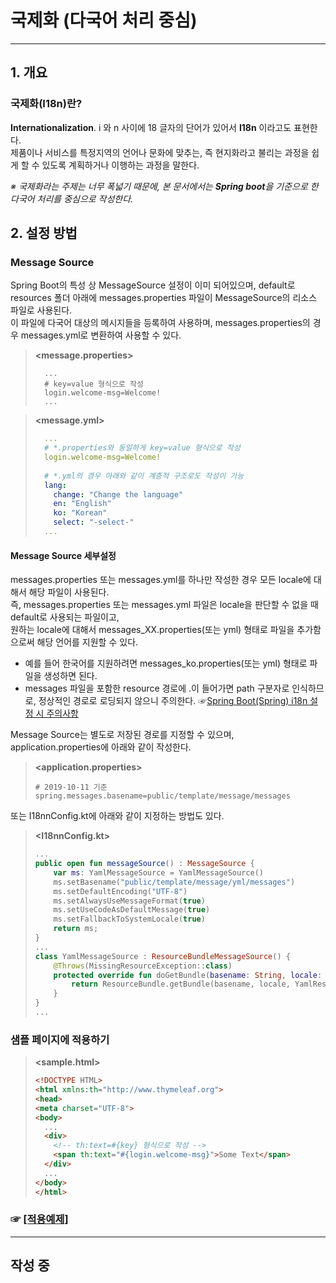 # 국제화 (다국어 처리 중심)
---
## 1. 개요
### 국제화(I18n)란?
**Internationalization**. i 와 n 사이에 18 글자의 단어가 있어서 **I18n** 이라고도 표현한다.  
제품이나 서비스를 특정지역의 언어나 문화에 맞추는, 즉 현지화라고 불리는 과정을 쉽게 할 수 있도록 계획하거나 이행하는 과정을 말한다.  

*※ 국제화라는 주제는 너무 폭넓기 때문에, 본 문서에서는 ***Spring boot***을 기준으로 한 다국어 처리를 중심으로 작성한다.*  

## 2. 설정 방법  
### Message Source  
Spring Boot의 특성 상 MessageSource 설정이 이미 되어있으며, default로 resources 폴더 아래에 messages.properties 파일이 MessageSource의 리소스 파일로 사용된다.  
이 파일에 다국어 대상의 메시지들을 등록하여 사용하며, messages.properties의 경우 messages.yml로 변환하여 사용할 수 있다.  
> **<message.properties>**  
> ```properties
>   ...
>   # key=value 형식으로 작성
>   login.welcome-msg=Welcome!
>   ...
> ```  

> **<message.yml>**  
> ```yml
>   ...
>   # *.properties와 동일하게 key=value 형식으로 작성
>   login.welcome-msg=Welcome!
>   
>   # *.yml의 경우 아래와 같이 계층적 구조로도 작성이 가능
>   lang:
>     change: "Change the language"
>     en: "English"
>     ko: "Korean"
>     select: "-select-"
>   ...
> ```  

#### Message Source 세부설정  
messages.properties 또는 messages.yml를 하나만 작성한 경우 모든 locale에 대해서 해당 파일이 사용된다.  
즉, messages.properties 또는 messages.yml 파일은 locale을 판단할 수 없을 때 default로 사용되는 파일이고,  
원하는 locale에 대해서 messages_XX.properties(또는 yml) 형태로 파일을 추가함으로써 해당 언어를 지원할 수 있다.  
* 예를 들어 한국어를 지원하려면 messages_ko.properties(또는 yml) 형태로 파일을 생성하면 된다.  
* messages 파일을 포함한 resource 경로에 .이 들어가면 path 구분자로 인식하므로, 정상적인 경로로 로딩되지 않으니 주의한다. 
 ☞[Spring Boot(Spring) i18n 설정 시 주의사항](https://blog.hkwon.me/spring-boot-spring-i18n-configuration/)  

Message Source는  별도로 저장된 경로를 지정할 수 있으며, application.properties에 아래와 같이 작성한다.
> **<application.properties>**  
> ```
> # 2019-10-11 기준
> spring.messages.basename=public/template/message/messages
> ```
또는 I18nnConfig.kt에 아래와 같이 지정하는 방법도 있다.  
> **<I18nnConfig.kt>**  
> ```kotlin
> ...
> public open fun messageSource() : MessageSource {
>     var ms: YamlMessageSource = YamlMessageSource()
>     ms.setBasename("public/template/message/yml/messages")
>     ms.setDefaultEncoding("UTF-8")
>     ms.setAlwaysUseMessageFormat(true)
>     ms.setUseCodeAsDefaultMessage(true)
>     ms.setFallbackToSystemLocale(true)
>     return ms;
> }
> ...
> class YamlMessageSource : ResourceBundleMessageSource() {
>     @Throws(MissingResourceException::class)
>     protected override fun doGetBundle(basename: String, locale: Locale) : ResourceBundle {
>         return ResourceBundle.getBundle(basename, locale, YamlResourceBundle.Control.INSTANCE)
>     }
> }
> ...

### 샘플 페이지에 적용하기
> **<sample.html>** 
> ```html
> <!DOCTYPE HTML>
> <html xmlns:th="http://www.thymeleaf.org">
> <head>
> <meta charset="UTF-8">
> <body>
>   ...
>   <div>
>     <!-- th:text=#{key} 형식으로 작성 -->
>     <span th:text="#{login.welcome-msg}">Some Text</span>
>   </div>
>   ...
> </body>
> </html>
> ```


### ☞ [[적용예제]](http://localhost:8080/template/i18nTest)  

---

## 작성 중 ##